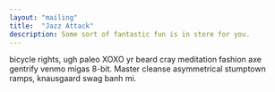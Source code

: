 ```yaml
---
layout: "mailing"
title:  "Jazz Attack"
description: Some sort of fantastic fun is in store for you.
---
```

bicycle rights, ugh paleo XOXO yr beard cray meditation fashion axe gentrify venmo migas 8-bit. Master cleanse asymmetrical stumptown ramps, knausgaard swag banh mi.
